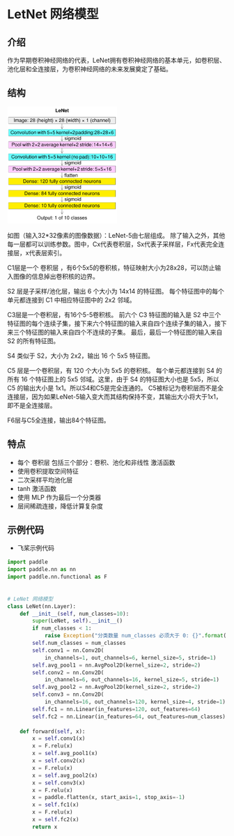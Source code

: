 # LetNet 网络模型

## 介绍

作为早期卷积神经网络的代表，LeNet拥有卷积神经网络的基本单元，如卷积层、池化层和全连接层，为卷积神经网络的未来发展奠定了基础。

## 结构

<img src="image/letnet.png" width="50%">

如图（输入32*32像素的图像数据）：LeNet-5由七层组成。 除了输入之外，其他每一层都可以训练参数。图中，Cx代表卷积层，Sx代表子采样层，Fx代表完全连接层，x代表层索引。

C1层是一个 卷积层 ，有6个5x5的卷积核，特征映射大小为28x28，可以防止输入图像的信息掉出卷积核的边界。

S2 层是子采样/池化层，输出 6 个大小为 14x14 的特征图。 每个特征图中的每个单元都连接到 C1 中相应特征图中的 2x2 邻域。

C3层是一个卷积层，有16个5-5卷积核。 前六个 C3 特征图的输入是 S2 中三个特征图的每个连续子集，接下来六个特征图的输入来自四个连续子集的输入，接下来三个特征图的输入来自四个不连续的子集。 最后，最后一个特征图的输入来自 S2 的所有特征图。

S4 类似于 S2，大小为 2x2，输出 16 个 5x5 特征图。

C5 层是一个卷积层，有 120 个大小为 5x5 的卷积核。 每个单元都连接到 S4 的所有 16 个特征图上的 5x5 邻域。这里，由于 S4 的特征图大小也是 5x5，所以 C5 的输出大小是 1x1。所以S4和C5是完全连通的。 C5被标记为卷积层而不是全连接层，因为如果LeNet-5输入变大而其结构保持不变，其输出大小将大于1x1，即不是全连接层。

F6层与C5全连接，输出84个特征图。

## 特点

- 每个 卷积层 包括三个部分：卷积、池化和非线性 激活函数
- 使用卷积提取空间特征
- 二次采样平均池化层
- tanh 激活函数
- 使用 MLP 作为最后一个分类器
- 层间稀疏连接，降低计算复杂度

## 示例代码

- 飞桨示例代码

```python
import paddle
import paddle.nn as nn
import paddle.nn.functional as F


# LeNet 网络模型
class LeNet(nn.Layer):
    def __init__(self, num_classes=10):
        super(LeNet, self).__init__()
        if num_classes < 1:
            raise Exception("分类数量 num_classes 必须大于 0: {}".format(num_classes))
        self.num_classes = num_classes
        self.conv1 = nn.Conv2D(
            in_channels=1, out_channels=6, kernel_size=5, stride=1)
        self.avg_pool1 = nn.AvgPool2D(kernel_size=2, stride=2)
        self.conv2 = nn.Conv2D(
            in_channels=6, out_channels=16, kernel_size=5, stride=1)
        self.avg_pool2 = nn.AvgPool2D(kernel_size=2, stride=2)
        self.conv3 = nn.Conv2D(
            in_channels=16, out_channels=120, kernel_size=4, stride=1)
        self.fc1 = nn.Linear(in_features=120, out_features=64)
        self.fc2 = nn.Linear(in_features=64, out_features=num_classes)

    def forward(self, x):
        x = self.conv1(x)
        x = F.relu(x)
        x = self.avg_pool1(x)
        x = self.conv2(x)
        x = F.relu(x)
        x = self.avg_pool2(x)
        x = self.conv3(x)
        x = F.relu(x)
        x = paddle.flatten(x, start_axis=1, stop_axis=-1)
        x = self.fc1(x)
        x = F.relu(x)
        x = self.fc2(x)
        return x
```